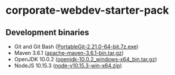 # corporate-webdev-starter-pack

## Development binaries

- Git and Git Bash ([PortableGit-2.21.0-64-bit.7z.exe](https://github.com/git-for-windows/git/releases/download/v2.21.0.windows.1/PortableGit-2.21.0-64-bit.7z.exe))
- Maven 3.6.1 ([apache-maven-3.6.1-bin.tar.gz](http://apache.javapipe.com/maven/maven-3/3.6.1/binaries/apache-maven-3.6.1-bin.tar.gz))
- OpenJDK 10.0.2 ([openjdk-10.0.2_windows-x64_bin.tar.gz](https://download.java.net/java/GA/jdk10/10.0.2/19aef61b38124481863b1413dce1855f/13/openjdk-10.0.2_windows-x64_bin.tar.gz))
- NodeJS 10.15.3 ([node-v10.15.3-win-x64.zip](https://nodejs.org/dist/v10.15.3/node-v10.15.3-win-x64.zip))
